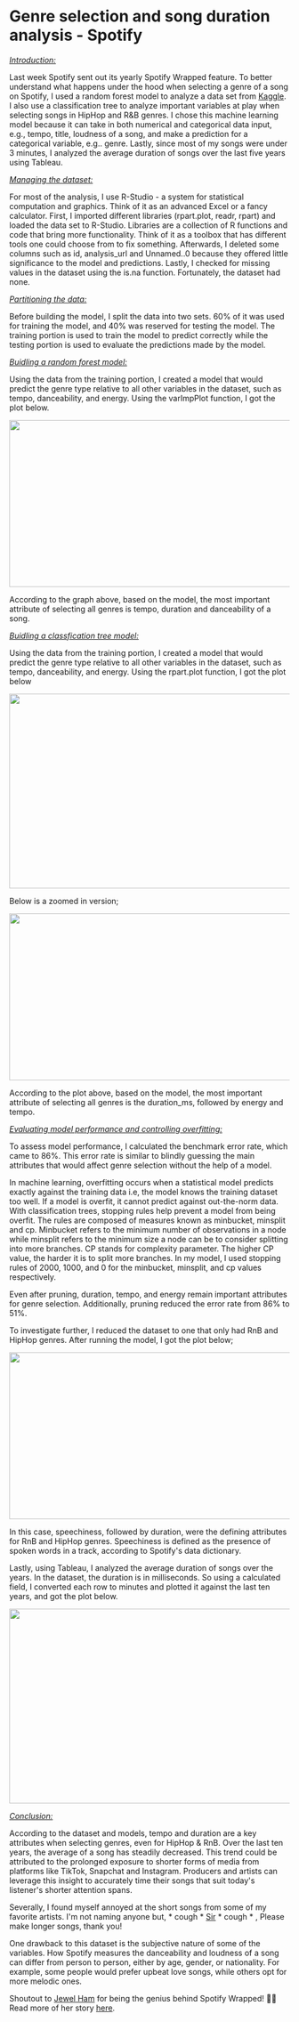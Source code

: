 # Genre selection and song duration analysis - Spotify

<ins>*Introduction:*</ins>

Last week Spotify sent out its yearly Spotify Wrapped feature. To better understand what happens under the hood when selecting a genre of a song on Spotify, I used a random forest model to analyze a data set from [Kaggle](https://www.kaggle.com/datasets/mrmorj/dataset-of-songs-in-spotify?resource=download). I also use a classification tree to analyze important variables at play when selecting songs in HipHop and R&B genres. I chose this machine learning model because it can take in both numerical and categorical data input, e.g., tempo, title, loudness of a song, and make a prediction for a categorical variable, e.g.. genre. Lastly, since most of my songs were under 3 minutes, I analyzed the average duration of songs over the last five years using Tableau. 


<ins>*Managing the dataset:*</ins>

For most of the analysis, I use R-Studio - a system for statistical computation and graphics. Think of it as an advanced Excel or a fancy calculator. First, I imported different libraries (rpart.plot, readr, rpart) and loaded the data set to R-Studio. Libraries are a collection of R functions and code that bring more functionality. Think of it as a toolbox that has different tools one could choose from to fix something. Afterwards, I deleted some columns such as id, analysis_url and Unnamed..0 because they offered little significance to the model and predictions. Lastly, I checked for missing values in the dataset using the is.na function. Fortunately, the dataset had none.

<ins>*Partitioning the data:*</ins>

Before building the model, I split the data into two sets. 60% of it was used for training the model, and 40% was reserved for testing the model. The training portion is used to train the model to predict correctly while the testing portion is used to evaluate the predictions made by the model.

<ins>*Buidling a random forest model:*</ins>

Using the data from the training portion, I created a model that would predict the genre type relative to all other variables in the dataset, such as tempo, danceability, and energy. Using the varImpPlot function, I got the plot below. 


<p align="center">
  <img width="600" height="300" src="https://github.com/jackfrost68/Spotify_Analysis/blob/0008fa5bd533d759d33c408e5256b13a455da4bb/Variance%20Importance%20Plot.png">
</p>

According to the graph above, based on the model, the most important attribute of selecting all genres is tempo, duration and danceability of a song. 

<ins>*Buidling a classfication tree model:*</ins>

Using the data from the training portion, I created a model that would predict the genre type relative to all other variables in the dataset, such as tempo, danceability, and energy. Using the rpart.plot function, I got the plot below


<p align="center">
  <img width="750" height="350" src="https://github.com/jackfrost68/Spotify_Analysis/blob/4b98262fd22c00cc82829c9136b4e80f45d6a7d7/Tree%201%20Clearer.png">
</p>

Below is a zoomed in version;

<p align="center">
  <img width="600" height="300" src="https://github.com/jackfrost68/Spotify_Analysis/blob/bdbed1041c626096ffcb66055773f56f04291f41/Zoomed%20in%20tree.png">
</p>

According to the plot above, based on the model, the most important attribute of selecting all genres is the duration_ms, followed by energy and tempo.

<ins>*Evaluating model performance and controlling overfitting:*</ins>

To assess model performance, I calculated the benchmark error rate, which came to 86%. This error rate is similar to blindly guessing the main attributes that would affect genre selection without the help of a model.

In machine learning, overfitting occurs when a statistical model predicts exactly against the training data i.e, the model knows the training dataset too well. If a model is overfit, it cannot predict against out-the-norm data. With classification trees, stopping rules help prevent a model from being overfit. The rules are composed of measures known as minbucket, minsplit and cp. Minbucket refers to the minimum number of observations in a node while minsplit refers to the minimum size a node can be to consider splitting into more branches. CP stands for complexity parameter. The higher CP value, the harder it is to split more branches. In my model, I used stopping rules of 2000, 1000, and 0 for the minbucket, minsplit, and cp values respectively. 

Even after pruning, duration, tempo, and energy remain important attributes for genre selection. Additionally, pruning reduced the error rate from 86% to 51%.

To investigate further, I reduced the dataset to one that only had RnB and HipHop genres. After running the model, I got the plot below;

<p align="center">
  <img width="600" height="300" src="https://github.com/jackfrost68/Spotify_Analysis/blob/57f678bb30e428f3ee9d3c40a774d4d956048328/HipHop%20&%20RnB%20tree.jpeg">
</p>

In this case, speechiness, followed by duration, were the defining attributes for RnB and HipHop genres. Speechiness is defined as the presence of spoken words in a track, according to Spotify's data dictionary.

Lastly, using Tableau, I analyzed the average duration of songs over the years. In the dataset, the duration is in milliseconds. So using a calculated field, I converted each row to minutes and plotted it against the last ten years, and got the plot below.

<p align="center">
  <img width="600" height="350" src="https://github.com/jackfrost68/Spotify_Analysis/blob/82dee8a870dfff374fc7f529efbc972286e08b00/Avg%20duration%20of%20songs.png">
</p>

<ins>*Conclusion:*</ins>

According to the dataset and models, tempo and duration are a key attributes when selecting genres, even for HipHop & RnB. Over the last ten years, the average of a song has steadily decreased. This trend could be attributed to the prolonged exposure to shorter forms of media from platforms like TikTok, Snapchat and Instagram. Producers and artists can leverage this insight to accurately time their songs that suit today's listener's shorter attention spans. 

Severally, I found myself annoyed at the short songs from some of my favorite artists. I'm not naming anyone but, * cough * [Sir](https://www.youtube.com/@sirvevo2080) * cough * , Please make longer songs, thank you!

One drawback to this dataset is the subjective nature of some of the variables. How Spotify measures the danceability and loudness of a song can differ from person to person, either by age, gender, or nationality. For example, some people would prefer upbeat love songs, while others opt for more melodic ones.


Shoutout to [Jewel Ham](https://www.linkedin.com/in/jeweleham0501/) for being the genius behind Spotify Wrapped! 🙌🏾 Read more of her story [here](https://www.yahoo.com/now/intern-created-spotify-wrapped-feature-195344023.html).
